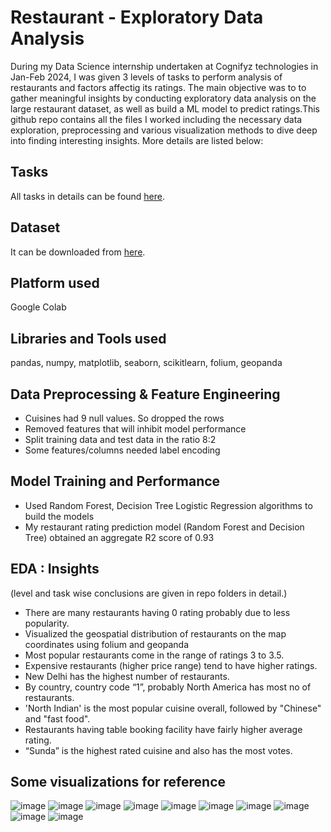 # Restaurant - Exploratory Data Analysis
During my Data Science internship undertaken at Cognifyz technologies in Jan-Feb 2024, I was given 3 levels of tasks to perform analysis of restaurants and factors affectig its ratings. The main objective was to to gather meaningful insights by conducting exploratory data analysis on the large restaurant dataset, as well as build a ML model to predict ratings.This github repo contains all the files I worked including the necessary data exploration, preprocessing and various visualization methods to dive deep into finding interesting insights. More details are listed below:

## Tasks
All tasks in details can be found [here](https://drive.google.com/file/d/1vTXJU5eMKMFsmg5R8taLV1k2n9rNWNBj/view?usp=sharing).

## Dataset
It can be downloaded from [here](https://drive.google.com/file/d/16rijnmAWo4IqsobwtaVXQIQYFZhw1Pvv/view?usp=sharing).

## Platform used
Google Colab

## Libraries and Tools used
pandas, numpy, matplotlib, seaborn, scikitlearn, folium, geopanda 

## Data Preprocessing & Feature Engineering
* Cuisines had 9 null values. So dropped the rows 
* Removed features that will inhibit model performance 
* Split training data and test data in the ratio 8:2 
* Some features/columns needed label encoding

## Model Training and Performance
* Used Random Forest, Decision Tree Logistic Regression algorithms to build  the 
models 
* My restaurant rating prediction model (Random Forest and Decision Tree) 
obtained an aggregate R2 score of 0.93 

## EDA : Insights
(level and task wise conclusions are given in repo folders in detail.) 
* There are many restaurants having 0 rating probably due to less popularity. 
* Visualized the geospatial distribution of restaurants on the map coordinates 
using folium and geopanda 
* Most popular restaurants come in the range of ratings 3 to 3.5. 
* Expensive restaurants (higher price range) tend to have higher ratings. 
* New Delhi has the highest number of restaurants. 
* By country, country code “1”, probably North America has most no of 
restaurants.   
* 'North Indian' is the most popular cuisine overall, followed by "Chinese" and 
"fast food". 
* Restaurants having table booking facility have fairly higher average rating. 
* “Sunda” is the highest rated cuisine and also has the most votes. 

## Some visualizations for reference
  ![image](https://github.com/galax19ksh/Restaurant-Analysis-and-Predictive-Model/assets/112553872/955223f3-3c28-4027-aa0b-74ae3e93b6f1)
![image](https://github.com/galax19ksh/Restaurant-Analysis-and-Predictive-Model/assets/112553872/996ef9a6-327b-4c53-a560-19016ec9fe0f)
![image](https://github.com/galax19ksh/Restaurant-Analysis-and-Predictive-Model/assets/112553872/df299531-addb-4a07-b54b-2b896dc9136a)
![image](https://github.com/galax19ksh/Restaurant-Analysis-and-Predictive-Model/assets/112553872/e4f1574a-dfbb-4959-9694-56b8e63215b9)
![image](https://github.com/galax19ksh/Restaurant-Analysis-and-Predictive-Model/assets/112553872/f157aa0a-7c6d-439c-82f9-48b4eb18640c)
![image](https://github.com/galax19ksh/Restaurant-Analysis-and-Predictive-Model/assets/112553872/9d1a09be-63db-456b-b32b-b73bb7da9594)
![image](https://github.com/galax19ksh/Restaurant-Analysis-and-Predictive-Model/assets/112553872/4bdad205-2656-4a67-88b1-32cc6e83b6f2)
![image](https://github.com/galax19ksh/Restaurant-Analysis-and-Predictive-Model/assets/112553872/8a3a32c2-7299-4475-8d3a-b2c06252bbf9)
![image](https://github.com/galax19ksh/Restaurant-Analysis-and-Predictive-Model/assets/112553872/6eaee4f2-34fc-4ccb-b485-e97b83b21dd6)
![image](https://github.com/galax19ksh/Restaurant-Analysis-and-Predictive-Model/assets/112553872/904992df-bd11-4fd3-8ca8-b40058ce7975)








